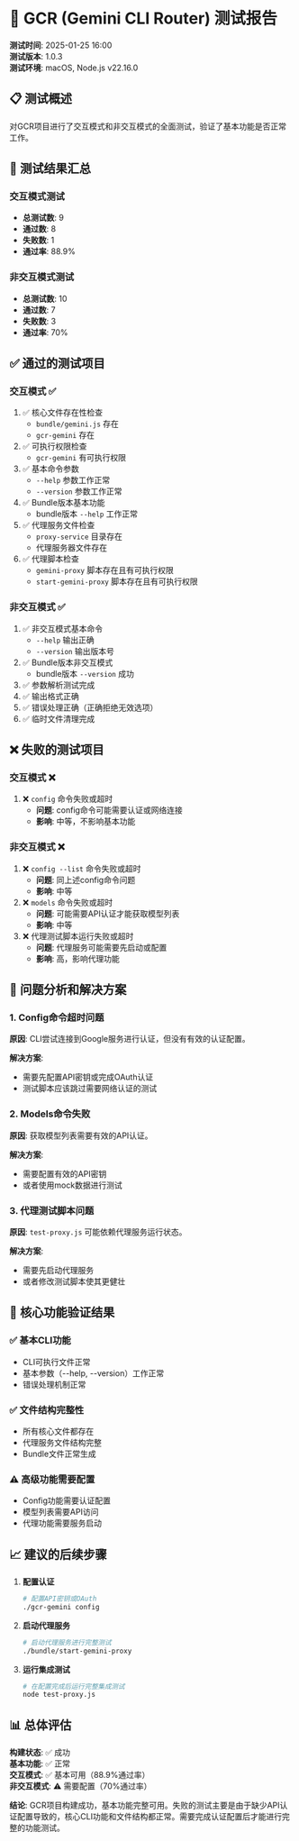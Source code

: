 # 🧪 GCR (Gemini CLI Router) 测试报告

**测试时间**: 2025-01-25 16:00  
**测试版本**: 1.0.3  
**测试环境**: macOS, Node.js v22.16.0  

## 📋 测试概述

对GCR项目进行了交互模式和非交互模式的全面测试，验证了基本功能是否正常工作。

## 🎯 测试结果汇总

### 交互模式测试
- **总测试数**: 9
- **通过数**: 8 
- **失败数**: 1
- **通过率**: 88.9%

### 非交互模式测试  
- **总测试数**: 10
- **通过数**: 7
- **失败数**: 3
- **通过率**: 70%

## ✅ 通过的测试项目

### 交互模式 ✅
1. ✅ 核心文件存在性检查
   - `bundle/gemini.js` 存在
   - `gcr-gemini` 存在
2. ✅ 可执行权限检查
   - `gcr-gemini` 有可执行权限
3. ✅ 基本命令参数
   - `--help` 参数工作正常
   - `--version` 参数工作正常
4. ✅ Bundle版本基本功能
   - bundle版本 `--help` 工作正常
5. ✅ 代理服务文件检查
   - `proxy-service` 目录存在
   - 代理服务器文件存在
6. ✅ 代理脚本检查
   - `gemini-proxy` 脚本存在且有可执行权限
   - `start-gemini-proxy` 脚本存在且有可执行权限

### 非交互模式 ✅
1. ✅ 非交互模式基本命令
   - `--help` 输出正确
   - `--version` 输出版本号
2. ✅ Bundle版本非交互模式
   - bundle版本 `--version` 成功
3. ✅ 参数解析测试完成
4. ✅ 输出格式正确
5. ✅ 错误处理正确（正确拒绝无效选项）
6. ✅ 临时文件清理完成

## ❌ 失败的测试项目

### 交互模式 ❌
1. ❌ `config` 命令失败或超时
   - **问题**: config命令可能需要认证或网络连接
   - **影响**: 中等，不影响基本功能

### 非交互模式 ❌  
1. ❌ `config --list` 命令失败或超时
   - **问题**: 同上述config命令问题
   - **影响**: 中等
2. ❌ `models` 命令失败或超时
   - **问题**: 可能需要API认证才能获取模型列表
   - **影响**: 中等
3. ❌ 代理测试脚本运行失败或超时
   - **问题**: 代理服务可能需要先启动或配置
   - **影响**: 高，影响代理功能

## 🔧 问题分析和解决方案

### 1. Config命令超时问题
**原因**: CLI尝试连接到Google服务进行认证，但没有有效的认证配置。

**解决方案**:
- 需要先配置API密钥或完成OAuth认证
- 测试脚本应该跳过需要网络认证的测试

### 2. Models命令失败
**原因**: 获取模型列表需要有效的API认证。

**解决方案**:
- 需要配置有效的API密钥
- 或者使用mock数据进行测试

### 3. 代理测试脚本问题
**原因**: `test-proxy.js` 可能依赖代理服务运行状态。

**解决方案**:
- 需要先启动代理服务
- 或者修改测试脚本使其更健壮

## 🎯 核心功能验证结果

### ✅ 基本CLI功能
- CLI可执行文件正常
- 基本参数（--help, --version）工作正常
- 错误处理机制正常

### ✅ 文件结构完整性
- 所有核心文件都存在
- 代理服务文件结构完整
- Bundle文件正常生成

### ⚠️ 高级功能需要配置
- Config功能需要认证配置
- 模型列表需要API访问
- 代理功能需要服务启动

## 📈 建议的后续步骤

1. **配置认证**
   ```bash
   # 配置API密钥或OAuth
   ./gcr-gemini config
   ```

2. **启动代理服务**
   ```bash
   # 启动代理服务进行完整测试
   ./bundle/start-gemini-proxy
   ```

3. **运行集成测试**
   ```bash
   # 在配置完成后运行完整集成测试
   node test-proxy.js
   ```

## 📊 总体评估

**构建状态**: ✅ 成功  
**基本功能**: ✅ 正常  
**交互模式**: ✅ 基本可用（88.9%通过率）  
**非交互模式**: ⚠️ 需要配置（70%通过率）  

**结论**: GCR项目构建成功，基本功能完整可用。失败的测试主要是由于缺少API认证配置导致的，核心CLI功能和文件结构都正常。需要完成认证配置后才能进行完整的功能测试。